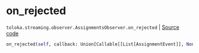 # on_rejected
`toloka.streaming.observer.AssignmentsObserver.on_rejected` | [Source code](https://github.com/Toloka/toloka-kit/blob/v1.2.1/src/streaming/observer.py#L403)

```python
on_rejected(self, callback: Union[Callable[[List[AssignmentEvent]], None], Callable[[List[AssignmentEvent]], Awaitable[None]]])
```

